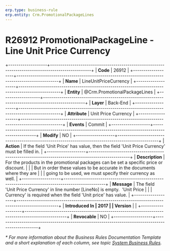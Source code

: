 ```yaml
---
erp.type: business-rule
erp.entity: Crm.PromotionalPackageLines
---
```


# R26912 PromotionalPackageLine - Line Unit Price Currency
+-------------------+--------------------------------------------------------------------------------------------------+
| **Code**          | 26912                                                                                            |
+-------------------+--------------------------------------------------------------------------------------------------+
| **Name**          | LineUnitPriceCurrency                                                                            |
+-------------------+--------------------------------------------------------------------------------------------------+
| **Entity**        | @Crm.PromotionalPackageLines                                                                     |
+-------------------+--------------------------------------------------------------------------------------------------+
| **Layer**         | Back-End                                                                                         |
+-------------------+--------------------------------------------------------------------------------------------------+
| **Attribute**     | Unit Price Currency                                                                              |
+-------------------+--------------------------------------------------------------------------------------------------+
| **Events**        | Commit                                                                                           |
+-------------------+--------------------------------------------------------------------------------------------------+
| **Modify**        | NO                                                                                               |
+-------------------+--------------------------------------------------------------------------------------------------+
| **Action**        | If the field 'Unit Price' has value, then the field 'Unit Price Currency' must be filled in.     |
+-------------------+--------------------------------------------------------------------------------------------------+
| **Description**   | For the products in the promotional packages can be set a specific price or discount.            |
|                   | But in order these values to be accurate in the documents where they are                         |
|                   | going to be used, we must specify their currency as well.                                        |
+-------------------+--------------------------------------------------------------------------------------------------+
| **Message**       | The field \'Unit Price Currency\' in line number \[LineNo\] is empty.  \'Unit Price              |
|                   | Currency\' is required when the field 'Unit price' has value.                                    |
+-------------------+--------------------------------------------------------------------------------------------------+
| **Introduced In   | 2017                                                                                             |
| Version**         |                                                                                                  |
+-------------------+--------------------------------------------------------------------------------------------------+
| **Revocable**     | NO                                                                                               |
+-------------------+--------------------------------------------------------------------------------------------------+

*\* For more information about the Business Rules Documentation Template and a short explanation of each column, see
topic [System Business Rules](../templates/template-description-system-business-rules.md).*
